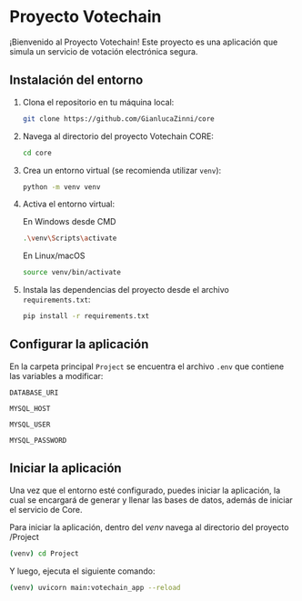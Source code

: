 # Proyecto Votechain

¡Bienvenido al Proyecto Votechain! Este proyecto es una aplicación que simula un servicio de votación electrónica segura.

## Instalación del entorno

1. Clona el repositorio en tu máquina local:

   ```bash
   git clone https://github.com/GianlucaZinni/core
    ```

2. Navega al directorio del proyecto Votechain CORE:

    ```bash
    cd core
    ```

3. Crea un entorno virtual (se recomienda utilizar `venv`):

    ```bash
    python -m venv venv
    ```

4. Activa el entorno virtual:

    En Windows desde CMD
    ```bash
    .\venv\Scripts\activate
    ```

    En Linux/macOS
    ```bash
    source venv/bin/activate
    ```

4. Instala las dependencias del proyecto desde el archivo `requirements.txt`:

    ```bash
    pip install -r requirements.txt
    ```



## Configurar la aplicación
En la carpeta principal `Project` se encuentra el archivo `.env` que contiene las variables a modificar:

`DATABASE_URI`

`MYSQL_HOST`

`MYSQL_USER`

`MYSQL_PASSWORD`

## Iniciar la aplicación

Una vez que el entorno esté configurado, puedes iniciar la aplicación, la cual se encargará de generar y llenar las bases de datos, 
además de iniciar el servicio de Core. 

Para iniciar la aplicación, dentro del *venv* navega al directorio del proyecto /Project

```bash
(venv) cd Project
```


Y luego, ejecuta el siguiente comando:

```bash
(venv) uvicorn main:votechain_app --reload
```
